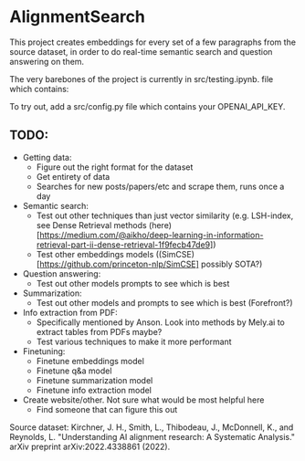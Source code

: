 # AlignmentSearch

This project creates embeddings for every set of a few paragraphs from the source dataset, in order to do real-time semantic search and question answering on them.

The very barebones of the project is currently in src/testing.ipynb. file which contains: 

To try out, add a src/config.py file which contains your OPENAI_API_KEY.

## TODO:
- Getting data:
    - Figure out the right format for the dataset
    - Get entirety of data
    - Searches for new posts/papers/etc and scrape them, runs once a day
- Semantic search:
    - Test out other techniques than just vector similarity (e.g. LSH-index, see Dense Retrieval methods (here)[https://medium.com/@aikho/deep-learning-in-information-retrieval-part-ii-dense-retrieval-1f9fecb47de9])
    - Test other embeddings models ((SimCSE)[https://github.com/princeton-nlp/SimCSE] possibly SOTA?)
- Question answering:
    - Test out other models prompts to see which is best
- Summarization:
    - Test out other models and prompts to see which is best (Forefront?)
- Info extraction from PDF:
    - Specifically mentioned by Anson. Look into methods by Mely.ai to extract tables from PDFs maybe?
    - Test various techniques to make it more performant
- Finetuning:
    - Finetune embeddings model
    - Finetune q&a model
    - Finetune summarization model
    - Finetune info extraction model
- Create website/other. Not sure what would be most helpful here
    - Find someone that can figure this out

Source dataset: Kirchner, J. H., Smith, L., Thibodeau, J., McDonnell, K., and Reynolds, L. "Understanding AI alignment research: A Systematic Analysis." arXiv preprint arXiv:2022.4338861 (2022).
